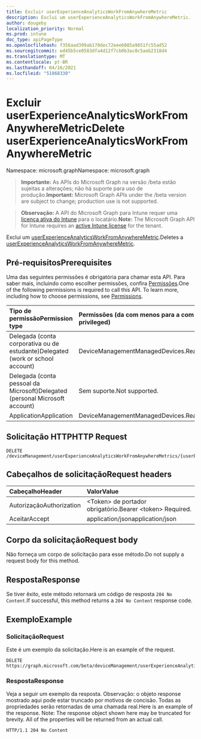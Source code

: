 ```yaml
---
title: Excluir userExperienceAnalyticsWorkFromAnywhereMetric
description: Exclui um userExperienceAnalyticsWorkFromAnywhereMetric.
author: dougeby
localization_priority: Normal
ms.prod: intune
doc_type: apiPageType
ms.openlocfilehash: f356aad399ab170dec72eee6085a9851fc55ad52
ms.sourcegitcommit: ed45b5ce0583dfa4d12f7cb0b3ac0c5aeb2318d4
ms.translationtype: MT
ms.contentlocale: pt-BR
ms.lasthandoff: 04/16/2021
ms.locfileid: "51868330"
---
```

# <a name="delete-userexperienceanalyticsworkfromanywheremetric"></a><span data-ttu-id="9274d-103">Excluir userExperienceAnalyticsWorkFromAnywhereMetric</span><span class="sxs-lookup"><span data-stu-id="9274d-103">Delete userExperienceAnalyticsWorkFromAnywhereMetric</span></span>

<span data-ttu-id="9274d-104">Namespace: microsoft.graph</span><span class="sxs-lookup"><span data-stu-id="9274d-104">Namespace: microsoft.graph</span></span>

> <span data-ttu-id="9274d-105">**Importante:** As APIs do Microsoft Graph na versão /beta estão sujeitas a alterações; não há suporte para uso de produção.</span><span class="sxs-lookup"><span data-stu-id="9274d-105">**Important:** Microsoft Graph APIs under the /beta version are subject to change; production use is not supported.</span></span>

> <span data-ttu-id="9274d-106">**Observação:** A API do Microsoft Graph para Intune requer uma [licença ativa do Intune](https://go.microsoft.com/fwlink/?linkid=839381) para o locatário.</span><span class="sxs-lookup"><span data-stu-id="9274d-106">**Note:** The Microsoft Graph API for Intune requires an [active Intune license](https://go.microsoft.com/fwlink/?linkid=839381) for the tenant.</span></span>

<span data-ttu-id="9274d-107">Exclui um [userExperienceAnalyticsWorkFromAnywhereMetric](../resources/intune-devices-userexperienceanalyticsworkfromanywheremetric.md).</span><span class="sxs-lookup"><span data-stu-id="9274d-107">Deletes a [userExperienceAnalyticsWorkFromAnywhereMetric](../resources/intune-devices-userexperienceanalyticsworkfromanywheremetric.md).</span></span>

## <a name="prerequisites"></a><span data-ttu-id="9274d-108">Pré-requisitos</span><span class="sxs-lookup"><span data-stu-id="9274d-108">Prerequisites</span></span>
<span data-ttu-id="9274d-p101">Uma das seguintes permissões é obrigatória para chamar esta API. Para saber mais, incluindo como escolher permissões, confira [Permissões](/graph/permissions-reference).</span><span class="sxs-lookup"><span data-stu-id="9274d-p101">One of the following permissions is required to call this API. To learn more, including how to choose permissions, see [Permissions](/graph/permissions-reference).</span></span>

|<span data-ttu-id="9274d-111">Tipo de permissão</span><span class="sxs-lookup"><span data-stu-id="9274d-111">Permission type</span></span>|<span data-ttu-id="9274d-112">Permissões (da com menos para a com mais privilégios)</span><span class="sxs-lookup"><span data-stu-id="9274d-112">Permissions (from least to most privileged)</span></span>|
|:---|:---|
|<span data-ttu-id="9274d-113">Delegada (conta corporativa ou de estudante)</span><span class="sxs-lookup"><span data-stu-id="9274d-113">Delegated (work or school account)</span></span>|<span data-ttu-id="9274d-114">DeviceManagementManagedDevices.ReadWrite.All</span><span class="sxs-lookup"><span data-stu-id="9274d-114">DeviceManagementManagedDevices.ReadWrite.All</span></span>|
|<span data-ttu-id="9274d-115">Delegada (conta pessoal da Microsoft)</span><span class="sxs-lookup"><span data-stu-id="9274d-115">Delegated (personal Microsoft account)</span></span>|<span data-ttu-id="9274d-116">Sem suporte.</span><span class="sxs-lookup"><span data-stu-id="9274d-116">Not supported.</span></span>|
|<span data-ttu-id="9274d-117">Application</span><span class="sxs-lookup"><span data-stu-id="9274d-117">Application</span></span>|<span data-ttu-id="9274d-118">DeviceManagementManagedDevices.ReadWrite.All</span><span class="sxs-lookup"><span data-stu-id="9274d-118">DeviceManagementManagedDevices.ReadWrite.All</span></span>|

## <a name="http-request"></a><span data-ttu-id="9274d-119">Solicitação HTTP</span><span class="sxs-lookup"><span data-stu-id="9274d-119">HTTP Request</span></span>
<!-- {
  "blockType": "ignored"
}
-->
``` http
DELETE /deviceManagement/userExperienceAnalyticsWorkFromAnywhereMetrics/{userExperienceAnalyticsWorkFromAnywhereMetricId}
```

## <a name="request-headers"></a><span data-ttu-id="9274d-120">Cabeçalhos de solicitação</span><span class="sxs-lookup"><span data-stu-id="9274d-120">Request headers</span></span>
|<span data-ttu-id="9274d-121">Cabeçalho</span><span class="sxs-lookup"><span data-stu-id="9274d-121">Header</span></span>|<span data-ttu-id="9274d-122">Valor</span><span class="sxs-lookup"><span data-stu-id="9274d-122">Value</span></span>|
|:---|:---|
|<span data-ttu-id="9274d-123">Autorização</span><span class="sxs-lookup"><span data-stu-id="9274d-123">Authorization</span></span>|<span data-ttu-id="9274d-124">&lt;Token&gt; de portador obrigatório.</span><span class="sxs-lookup"><span data-stu-id="9274d-124">Bearer &lt;token&gt; Required.</span></span>|
|<span data-ttu-id="9274d-125">Aceitar</span><span class="sxs-lookup"><span data-stu-id="9274d-125">Accept</span></span>|<span data-ttu-id="9274d-126">application/json</span><span class="sxs-lookup"><span data-stu-id="9274d-126">application/json</span></span>|

## <a name="request-body"></a><span data-ttu-id="9274d-127">Corpo da solicitação</span><span class="sxs-lookup"><span data-stu-id="9274d-127">Request body</span></span>
<span data-ttu-id="9274d-128">Não forneça um corpo de solicitação para esse método.</span><span class="sxs-lookup"><span data-stu-id="9274d-128">Do not supply a request body for this method.</span></span>

## <a name="response"></a><span data-ttu-id="9274d-129">Resposta</span><span class="sxs-lookup"><span data-stu-id="9274d-129">Response</span></span>
<span data-ttu-id="9274d-130">Se tiver êxito, este método retornará um código de resposta `204 No Content`.</span><span class="sxs-lookup"><span data-stu-id="9274d-130">If successful, this method returns a `204 No Content` response code.</span></span>

## <a name="example"></a><span data-ttu-id="9274d-131">Exemplo</span><span class="sxs-lookup"><span data-stu-id="9274d-131">Example</span></span>

### <a name="request"></a><span data-ttu-id="9274d-132">Solicitação</span><span class="sxs-lookup"><span data-stu-id="9274d-132">Request</span></span>
<span data-ttu-id="9274d-133">Este é um exemplo da solicitação.</span><span class="sxs-lookup"><span data-stu-id="9274d-133">Here is an example of the request.</span></span>
``` http
DELETE https://graph.microsoft.com/beta/deviceManagement/userExperienceAnalyticsWorkFromAnywhereMetrics/{userExperienceAnalyticsWorkFromAnywhereMetricId}
```

### <a name="response"></a><span data-ttu-id="9274d-134">Resposta</span><span class="sxs-lookup"><span data-stu-id="9274d-134">Response</span></span>
<span data-ttu-id="9274d-p102">Veja a seguir um exemplo da resposta. Observação: o objeto response mostrado aqui pode estar truncado por motivos de concisão. Todas as propriedades serão retornadas de uma chamada real.</span><span class="sxs-lookup"><span data-stu-id="9274d-p102">Here is an example of the response. Note: The response object shown here may be truncated for brevity. All of the properties will be returned from an actual call.</span></span>
``` http
HTTP/1.1 204 No Content
```




